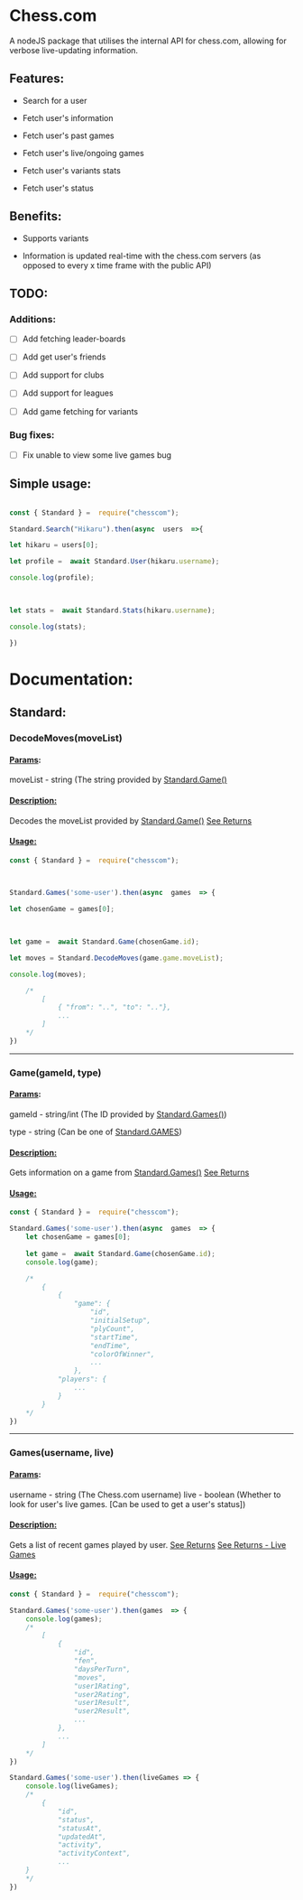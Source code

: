 
# Chess.com

  

A nodeJS package that utilises the internal API for chess.com, allowing for verbose live-updating information.

  

## Features:

- Search for a user

- Fetch user's information

- Fetch user's past games

- Fetch user's live/ongoing games

- Fetch user's variants stats

- Fetch user's status

  

## Benefits:

- Supports variants

- Information is updated real-time with the chess.com servers (as opposed to every x time frame with the public API)

  

## TODO:

### Additions:

  

- [ ] Add fetching leader-boards

- [ ] Add get user's friends

- [ ] Add support for clubs

- [ ] Add support for leagues

- [ ] Add game fetching for variants

  

### Bug fixes:

- [ ] Fix unable to view some live games bug

  

## Simple usage:

```js

const { Standard } =  require("chesscom");

Standard.Search("Hikaru").then(async  users  =>{

let hikaru = users[0];

let profile =  await Standard.User(hikaru.username);

console.log(profile);

  

let stats =  await Standard.Stats(hikaru.username);

console.log(stats);

})

```

  

# Documentation:

  

## Standard:

<a  name="decode-moves"></a>

### DecodeMoves(moveList)

#### <ins>**Params**</ins>:

moveList - string (The string provided by [Standard.Game()](#game)

#### <ins>**Description:**</ins>

Decodes the moveList provided by [Standard.Game()](#game)
[See Returns](https://github.com/ProfessorFish/Chess.com/blob/main/examples/Returns/Standard/DecodeMoves.json)

#### <ins> **Usage:** </ins>

```js
const { Standard } =  require("chesscom");

  

Standard.Games('some-user').then(async  games  => {

let chosenGame = games[0];

  

let game =  await Standard.Game(chosenGame.id);

let moves = Standard.DecodeMoves(game.game.moveList);

console.log(moves);

	/*
		[
			{ "from": "..", "to": ".."},
			...
		]
	*/
})
```

---
<a  name="game"></a>

### Game(gameId, type)
#### <ins>**Params**</ins>:

gameId - string/int (The ID provided by [Standard.Games()](#games))

type - string (Can be one of [Standard.GAMES](#standard-games))

#### <ins>**Description:**</ins>

Gets information on a game from [Standard.Games()](#games)
[See Returns](https://github.com/ProfessorFish/Chess.com/blob/main/examples/Returns/Standard/Game.json)


#### <ins> **Usage:** </ins>

```js
const { Standard } =  require("chesscom");  

Standard.Games('some-user').then(async  games  => {
	let chosenGame = games[0];
	
	let game =  await Standard.Game(chosenGame.id);
	console.log(game);

	/*
		{
			{
				"game": {
					"id",
					"initialSetup",
					"plyCount",
					"startTime",
					"endTime",
					"colorOfWinner",
					...
				},
			"players": {
				...
			}
		}
	*/
})
```

---
<a  name="games"></a>

### Games(username, live)
#### <ins>**Params**</ins>:
username - string (The Chess.com username)
live - boolean (Whether to look for user's live games. [Can be used to get a user's status])
#### <ins>**Description:**</ins>
Gets a list of recent games played by user.
[See Returns](https://github.com/ProfessorFish/Chess.com/blob/main/examples/Returns/Standard/Games.json)
[See Returns - Live Games](https://github.com/ProfessorFish/Chess.com/blob/main/examples/Returns/Standard/Games_Live.json)

#### <ins> **Usage:** </ins>

```js
const { Standard } =  require("chesscom");  

Standard.Games('some-user').then(games  => {
	console.log(games);
	/*
		[
			{
				"id",
				"fen",
				"daysPerTurn",
				"moves",
				"user1Rating",
				"user2Rating",
				"user1Result",
				"user2Result",
				...
			},
			...
		]
	*/
})

Standard.Games('some-user').then(liveGames => {
	console.log(liveGames);
	/*
		{
			"id",
			"status",
			"statusAt",
			"updatedAt",
			"activity",
			"activityContext",
			...
	}
	*/
})
```